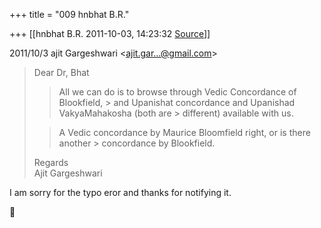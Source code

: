 +++
title = "009 hnbhat B.R."

+++
[[hnbhat B.R.	2011-10-03, 14:23:32 [Source](https://groups.google.com/g/samskrita/c/GHJIrAK7zyk)]]



  
  

2011/10/3 ajit Gargeshwari \<[ajit.gar...@gmail.com]()\>

  

> Dear Dr, Bhat  
> > 
> > All we can do is to browse through Vedic Concordance of Blookfield, > and Upanishat concordance and Upanishad VakyaMahakosha (both are > different) available with us.  
>   
> > 
> > A Vedic concordance by Maurice Bloomfield right, or is there another > concordance by Blookfield.  
>   
> Regards  
> Ajit Gargeshwari  
>   
>   

  

I am sorry for the typo eror and thanks for notifying it.

  

  





